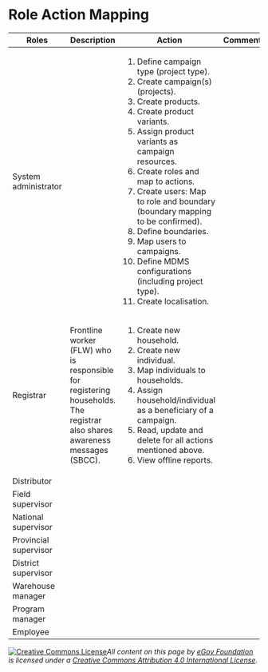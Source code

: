 # Role Action Mapping

| Roles                 | Description                                                                                                                | Action                                                                                                                                                                                                                                                                                                                                                                                                                                                                                          | Comments |
| --------------------- | -------------------------------------------------------------------------------------------------------------------------- | ----------------------------------------------------------------------------------------------------------------------------------------------------------------------------------------------------------------------------------------------------------------------------------------------------------------------------------------------------------------------------------------------------------------------------------------------------------------------------------------------- | -------- |
| System administrator  |                                                                                                                            | <ol><li>Define campaign type (project type).</li><li>Create campaign(s) (projects).</li><li>Create products.</li><li>Create product variants.</li><li>Assign product variants as campaign resources.</li><li>Create roles and map to actions.</li><li>Create users: Map to role and boundary (boundary mapping to be confirmed).</li><li>Define boundaries.</li><li>Map users to campaigns.</li><li>Define MDMS configurations (including project type).</li><li>Create localisation.</li></ol> |          |
| Registrar             | Frontline worker (FLW) who is responsible for registering households. The registrar also shares awareness messages (SBCC). | <ol><li>Create new household.</li><li>Create new individual.</li><li>Map individuals to households.</li><li>Assign household/individual as a beneficiary of a campaign.</li><li>Read, update and delete for all actions mentioned above.</li><li>View offline reports.</li></ol>                                                                                                                                                                                                                |          |
| Distributor           |                                                                                                                            |                                                                                                                                                                                                                                                                                                                                                                                                                                                                                                 |          |
| Field supervisor      |                                                                                                                            |                                                                                                                                                                                                                                                                                                                                                                                                                                                                                                 |          |
| National supervisor   |                                                                                                                            |                                                                                                                                                                                                                                                                                                                                                                                                                                                                                                 |          |
| Provincial supervisor |                                                                                                                            |                                                                                                                                                                                                                                                                                                                                                                                                                                                                                                 |          |
| District supervisor   |                                                                                                                            |                                                                                                                                                                                                                                                                                                                                                                                                                                                                                                 |          |
| Warehouse manager     |                                                                                                                            |                                                                                                                                                                                                                                                                                                                                                                                                                                                                                                 |          |
| Program manager       |                                                                                                                            |                                                                                                                                                                                                                                                                                                                                                                                                                                                                                                 |          |
| Employee              |                                                                                                                            |                                                                                                                                                                                                                                                                                                                                                                                                                                                                                                 |          |



[![Creative Commons License](https://i.creativecommons.org/l/by/4.0/80x15.png)_​_](http://creativecommons.org/licenses/by/4.0/)_All content on this page by_ [_eGov Foundation_](https://egov.org.in/) _is licensed under a_ [_Creative Commons Attribution 4.0 International License_](http://creativecommons.org/licenses/by/4.0/)_._

